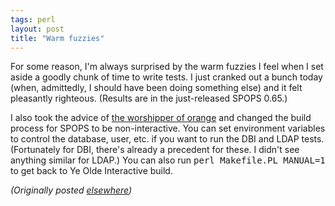```yaml
---
tags: perl
layout: post
title: "Warm fuzzies"
---
```




<p>For some reason, I'm always surprised by the warm fuzzies I feel when I set aside a goodly chunk of time to write tests. I just cranked out a bunch today (when, admittedly, I should have been doing something else) and it felt pleasantly righteous. (Results are in the just-released SPOPS 0.65.)</p>

<p>I also took the advice of <a href="http://use.perl.org/~acme/">the worshipper of orange</a> and changed the build process for SPOPS to be non-interactive. You can set environment variables to control the database, user, etc. if you want to run the DBI and LDAP tests. (Fortunately for DBI, there's already a precedent for these. I didn't see anything similar for LDAP.) You can also run <tt>perl Makefile.PL MANUAL=1</tt> to get back to Ye Olde Interactive build.</p>

<p><em>(Originally posted <a href="http://use.perl.org/~lachoy/journal/7233">elsewhere</a>)</em></p>


